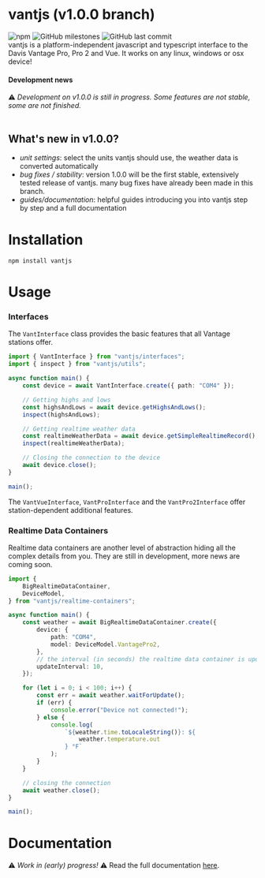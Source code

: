 # vantjs (v1.0.0 branch)

![npm](https://img.shields.io/npm/v/vantjs) ![GitHub milestones](https://img.shields.io/github/milestones/all/harrydehix/vantjs) ![GitHub last commit](https://img.shields.io/github/last-commit/harrydehix/vantjs)<br>
vantjs is a platform-independent javascript and typescript interface to the Davis Vantage Pro, Pro 2 and Vue. It works on any linux, windows or osx device!

#### Development news

⚠ _Development on v1.0.0 is still in progress. Some features are not stable, some are not finished._ <br><br>

## **What's new in v1.0.0?**

-   _unit settings_: select the units vantjs should use, the weather data is converted automatically
-   _bug fixes / stability_: version 1.0.0 will be the first stable, extensively tested release of vantjs. many bug fixes have already been made in this branch.
-   _guides/documentation_: helpful guides introducing you into vantjs step by step and a full documentation

# Installation

```
npm install vantjs
```

# Usage

### Interfaces

The `VantInterface` class provides the basic features that all Vantage stations offer.

```typescript
import { VantInterface } from "vantjs/interfaces";
import { inspect } from "vantjs/utils";

async function main() {
    const device = await VantInterface.create({ path: "COM4" });

    // Getting highs and lows
    const highsAndLows = await device.getHighsAndLows();
    inspect(highsAndLows);

    // Getting realtime weather data
    const realtimeWeatherData = await device.getSimpleRealtimeRecord();
    inspect(realtimeWeatherData);

    // Closing the connection to the device
    await device.close();
}

main();
```

The `VantVueInterface`, `VantProInterface` and the `VantPro2Interface` offer station-dependent additional features.

### Realtime Data Containers

Realtime data containers are another level of abstraction hiding all the complex details from you. They are still in development, more news are coming soon.

```ts
import {
    BigRealtimeDataContainer,
    DeviceModel,
} from "vantjs/realtime-containers";

async function main() {
    const weather = await BigRealtimeDataContainer.create({
        device: {
            path: "COM4",
            model: DeviceModel.VantagePro2,
        },
        // the interval (in seconds) the realtime data container is updated
        updateInterval: 10,
    });

    for (let i = 0; i < 100; i++) {
        const err = await weather.waitForUpdate();
        if (err) {
            console.error("Device not connected!");
        } else {
            console.log(
                `${weather.time.toLocaleString()}: ${
                    weather.temperature.out
                } °F`
            );
        }
    }

    // closing the connection
    await weather.close();
}

main();
```

# Documentation

⚠ _Work in (early) progress!_ ⚠
Read the full documentation [here](https://harrydehix.github.io/vantjs/).
